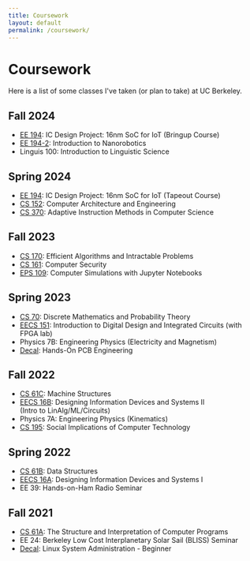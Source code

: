 ```yaml
---
title: Coursework
layout: default
permalink: /coursework/
---
```

# Coursework

Here is a list of some classes I've taken (or plan to take) at UC Berkeley.

## Fall 2024
- [EE 194](https://www2.eecs.berkeley.edu/Courses/EE194/): IC Design Project: 16nm SoC for IoT (Bringup Course)
- [EE 194-2](https://www2.eecs.berkeley.edu/Courses/EE194/): Introduction to Nanorobotics
- Linguis 100: Introduction to Linguistic Science

## Spring 2024
- [EE 194](https://www2.eecs.berkeley.edu/Courses/EE194/): IC Design Project: 16nm SoC for IoT (Tapeout Course)
- [CS 152](https://inst.eecs.berkeley.edu/~cs152/sp24/): Computer Architecture and Engineering
- [CS 370](https://www2.eecs.berkeley.edu/Courses/CS370/): Adaptive Instruction Methods in Computer Science

## Fall 2023
- [CS 170](https://cs170.org/): Efficient Algorithms and Intractable Problems
- [CS 161](https://fa23.cs161.org/): Computer Security
- [EPS 109](http://militzer.berkeley.edu/EPS109/): Computer Simulations with Jupyter Notebooks

## Spring 2023
- [CS 70](https://www.eecs70.org/): Discrete Mathematics and Probability Theory
- [EECS 151](https://inst.eecs.berkeley.edu/~eecs151/sp23/): Introduction to Digital Design and Integrated Circuits (with FPGA lab)
- Physics 7B: Engineering Physics (Electricity and Magnetism)
- [Decal](https://ieee.berkeley.edu/hope/): Hands-On PCB Engineering

## Fall 2022
- [CS 61C](https://inst.eecs.berkeley.edu/~cs61c/fa22/): Machine Structures
- [EECS 16B](https://inst.eecs.berkeley.edu/~eecs16b/fa22/): Designing Information Devices and Systems II<br>(Intro to LinAlg/ML/Circuits)
- Physics 7A: Engineering Physics (Kinematics)
- [CS 195](https://inst.eecs.berkeley.edu/~cs195/fa22/): Social Implications of Computer Technology

## Spring 2022
- [CS 61B](https://inst.eecs.berkeley.edu/~cs61b/sp22/): Data Structures
- [EECS 16A](https://inst.eecs.berkeley.edu/~ee16a/sp22/): Designing Information Devices and Systems I
- EE 39: Hands-on-Ham Radio Seminar

## Fall 2021
- [CS 61A](https://inst.eecs.berkeley.edu/~cs61a/fa21/): The Structure and Interpretation of Computer Programs
- EE 24: Berkeley Low Cost Interplanetary Solar Sail (BLISS) Seminar
- [Decal](https://decal.ocf.berkeley.edu/archives/2021-fall/): Linux System Administration - Beginner
